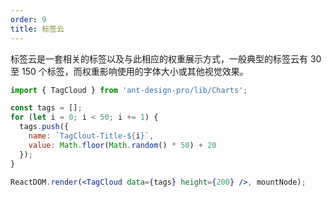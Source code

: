 ```yaml
---
order: 9
title: 标签云
---
```


标签云是一套相关的标签以及与此相应的权重展示方式，一般典型的标签云有 30 至 150 个标签，而权重影响使用的字体大小或其他视觉效果。

```jsx
import { TagCloud } from 'ant-design-pro/lib/Charts';

const tags = [];
for (let i = 0; i < 50; i += 1) {
  tags.push({
    name: `TagClout-Title-${i}`,
    value: Math.floor(Math.random() * 50) + 20
  });
}

ReactDOM.render(<TagCloud data={tags} height={200} />, mountNode);
```
